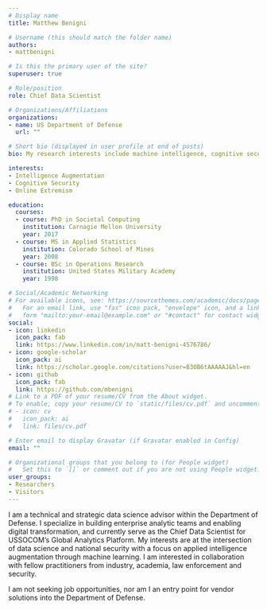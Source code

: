 ```yaml
---
# Display name
title: Matthew Benigni

# Username (this should match the folder name)
authors:
- mattbenigni

# Is this the primary user of the site?
superuser: true

# Role/position
role: Chief Data Scientist

# Organizations/Affiliations
organizations:
- name: US Department of Defense
  url: ""

# Short bio (displayed in user profile at end of posts)
bio: My research interests include machine intelligence, cognitive security, and online extremism.

interests:
- Intelligence Augmentation
- Cognitive Security
- Online Extremism

education:
  courses:
  - course: PhD in Societal Computing
    institution: Carnagie Mellon University
    year: 2017
  - course: MS in Applied Statistics
    institution: Colorado School of Mines
    year: 2008
  - course: BSc in Operations Research
    institution: United States Military Academy
    year: 1998

# Social/Academic Networking
# For available icons, see: https://sourcethemes.com/academic/docs/page-builder/#icons
#   For an email link, use "fas" icon pack, "envelope" icon, and a link in the
#   form "mailto:your-email@example.com" or "#contact" for contact widget.
social:
- icon: linkedin
  icon_pack: fab
  link: https://www.linkedin.com/in/matt-benigni-4576786/
- icon: google-scholar
  icon_pack: ai
  link: https://scholar.google.com/citations?user=B3OB6tAAAAAJ&hl=en
- icon: github
  icon_pack: fab
  link: https://github.com/mbenigni
# Link to a PDF of your resume/CV from the About widget.
# To enable, copy your resume/CV to `static/files/cv.pdf` and uncomment the lines below.
# - icon: cv
#   icon_pack: ai
#   link: files/cv.pdf

# Enter email to display Gravatar (if Gravatar enabled in Config)
email: ""

# Organizational groups that you belong to (for People widget)
#   Set this to `[]` or comment out if you are not using People widget.
user_groups:
- Researchers
- Visitors
---
```

I am a technical and strategic data science advisor within the Department of Defense. I specialize in building enterprise analytic teams and enabling digital transformation, and currently serve as the Chief Data Scientist for USSOCOM’s Global Analytics Platform.  My interests are at the intersection of data science and national security with a focus on applied intelligence augmentation through machine learning. I am interested in collaboration with fellow practitioners from industry, academia, law enforcement and security.

I am not seeking job opportunities, nor am I an entry point for vendor solutions into the Department of Defense. 
